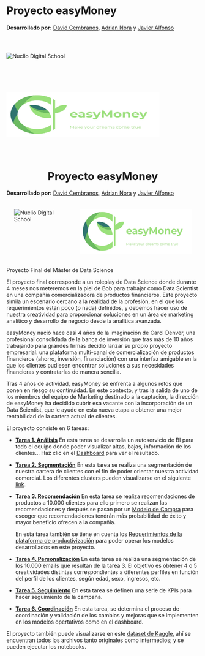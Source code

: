 # Proyecto easyMoney
**Desarrollado por:** [David Cembranos](https://github.com/carlonsk), [Adrian Nora](https://github.com/Harry3lsucio) y [Javier Alfonso](https://github.com/jascicz)

<img src="https://nuclio.school/wp-content/uploads/2019/10/nucleoDS-newBlack.png" alt="Nuclio Digital School" style="width: 400px; height: 116px; margin: 43.4px 0px;" />

<img src="LOGO_EasyMoney.jpg" alt="Nuclio Digital School" style="width: 400px; height: 116px; margin: 43.4px 0px;" />

<h1 style="text-align: center;">Proyecto easyMoney</h1>

**Desarrollado por:** [David Cembranos](https://github.com/carlonsk), [Adrian Nora](https://github.com/Harry3lsucio) y [Javier Alfonso](https://github.com/jascicz)

<div style="display: flex; justify-content: center;">
    <img src="https://nuclio.school/wp-content/uploads/2019/10/nucleoDS-newBlack.png" alt="Nuclio Digital School" style="width: 400px; height: 116px; margin: 20px;" />
    <img src="LOGO_EasyMoney.jpg" alt="EasyMoney" style="width: 400px; height: 116px; margin: 20px;" />
</div>

Proyecto Final del Máster de Data Science

El proyecto final corresponde a un roleplay de Data Science donde durante 4 meses nos meteremos en la piel de Bob para trabajar como Data Scientist en una compañía comercializadora de productos financieros. Este proyecto simila un escenario cercano a la realidad de la profesión, en el que los requerimientos están poco (o nada) definidos, y debemos hacer uso de nuestra creatividad para proporcionar soluciones en un área de marketing analítico y desarrollo de negocio desde la analítica avanzada. 

easyMoney nació hace casi 4 años de la imaginación de Carol Denver, una profesional consolidada de la banca de inversión que tras más de 10 años trabajando para grandes firmas decidió lanzar su propio proyecto empresarial: una plataforma multi-canal de comercialización de productos financieros (ahorro, inversión, financiación) con una interfaz amigable en la que los clientes pudiesen encontrar soluciones a sus necesidades financieras y contratarlas de manera sencilla. 

Tras 4 años de actividad, easyMoney se enfrenta a algunos retos que ponen en riesgo su continuidad. En este contexto, y tras la salida de uno de los miembros del equipo de Marketing destinado a la captación, la dirección de easyMoney ha decidido cubrir esa vacante con la incorporación de un Data Scientist, que le ayude en esta nueva etapa a obtener una mejor rentabilidad de la cartera actual de clientes.

El proyecto consiste en 6 tareas:

- [**Tarea 1. Análisis**](./tarea1_Analisis/) En esta tarea se desarrolla un autoservicio de BI para todo el equipo donde poder visualizar altas, bajas, información de los clientes... Haz clic en el [Dashboard](http://carlosperez1697.pythonanywhere.com/analisis) para ver el resultado.

- [**Tarea 2. Segmentación**](./tarea2_Segmentacion/tarea2-segmentacion.ipynb) En esta tarea se realiza una segmentación de nuestra cartera de clientes con el fin de poder orientar nuestra actividad comercial. Los diferentes clusters pueden visualizarse en el siguiente [link](http://carlosperez1697.pythonanywhere.com/segmentacion).

- [**Tarea 3. Recomendación**](./tarea3_Recomendacion/tarea3-recomendaci-n.ipynb) En esta tarea se realiza recomendaciones de productos a 10.000 clientes para ello primero se realizan las recomendaciones y después se pasan por un [Modelo de Compra](./tarea3_Recomendacion/tarea3-modelo-compra.ipynb) para escoger que recomendaciones tendrán más probabilidad de éxito y mayor beneficio ofrecen a la compañía. 
    
    En esta tarea también se tiene en cuenta los [Requerimientos de la plataforma de productivización](./tarea3_Recomendacion/tarea3-produccion-specs.ipynb) para poder operar los modelos desarrollados en este proyecto. 

- [**Tarea 4. Personalización**](./tarea4_Personalizacion/tarea4-personalizacion.ipynb) En esta tarea se realiza una segmentación de los 10.000 emails que resultan de la tarea 3. El objetivo es obtener 4 o 5 creatividades distintas correspondientes a diferentes perfiles en función del perfil de los clientes, según edad, sexo, ingresos, etc.

- [**Tarea 5. Seguimiento**](./tarea5_Seguimiento/tarea5-seguimiento.ipynb) En esta tarea se definen una serie de KPIs para hacer seguimiento de la campaña.

- [**Tarea 6. Coordinación**](./tarea6_Coordinacion/tarea6-coordinaci-n.ipynb) En esta tarea, se determina el proceso de coordinación y validación de los cambios y mejoras que se implementen en los modelos opertativos como en el dashboard. 

El proyecto también puede visualizarse en este [dataset de Kaggle](https://www.kaggle.com/carlosperez97/easymoneygrupo5), ahí se encuentran todos los archivos tanto originales como intermedios; y se pueden ejecutar los notebooks.
